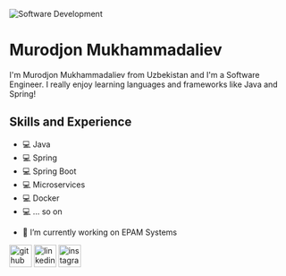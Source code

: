 ![Software Development](https://media-exp1.licdn.com/dms/image/D4E16AQFGBDxvTZNKSw/profile-displaybackgroundimage-shrink_350_1400/0/1664553056918?e=1671667200&v=beta&t=TZyo1e3VY5D4Dizfa6NWcnDkf2I9J8L2mY974OThbxs)

# Murodjon Mukhammadaliev
I'm Murodjon Mukhammadaliev from Uzbekistan and I'm a Software Engineer. I really enjoy learning languages and frameworks like Java and Spring!

## Skills and Experience
* 💻 Java
* 💻 Spring
* 💻 Spring Boot
* 💻 Microservices
* 💻 Docker
* 💻 ... so on

- 🔭 I’m currently working on EPAM Systems 


[<img src='https://cdn.jsdelivr.net/npm/simple-icons@3.0.1/icons/github.svg' alt='github' height='40'>](https://github.com/MurodjonMukhamadaliev)  [<img src='https://cdn.jsdelivr.net/npm/simple-icons@3.0.1/icons/linkedin.svg' alt='linkedin' height='40'>](https://www.linkedin.com/in/murodjon-mukhamadaliev/)  [<img src='https://cdn.jsdelivr.net/npm/simple-icons@3.0.1/icons/instagram.svg' alt='instagram' height='40'>](https://www.instagram.com/murodjonmukhammadaliev/)  

